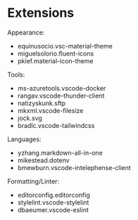 # Extensions

Appearance:
- equinusocio.vsc-material-theme
- miguelsolorio.fluent-icons
- pkief.material-icon-theme

Tools:
- ms-azuretools.vscode-docker
- rangav.vscode-thunder-client
- natizyskunk.sftp
- mkxml.vscode-filesize
- jock.svg
- bradlc.vscode-tailwindcss

Languages:
- yzhang.markdown-all-in-one
- mikestead.dotenv
- bmewburn.vscode-intelephense-client

Formatting/Linter:
- editorconfig.editorconfig
- stylelint.vscode-stylelint
- dbaeumer.vscode-eslint
